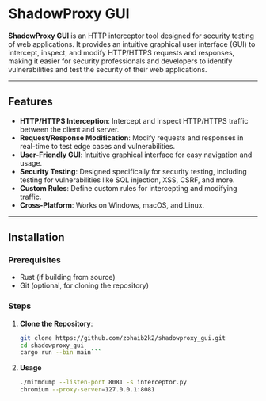 # ShadowProxy GUI

**ShadowProxy GUI** is an HTTP interceptor tool designed for security testing of web applications. It provides an intuitive graphical user interface (GUI) to intercept, inspect, and modify HTTP/HTTPS requests and responses, making it easier for security professionals and developers to identify vulnerabilities and test the security of their web applications.

---

## Features

- **HTTP/HTTPS Interception**: Intercept and inspect HTTP/HTTPS traffic between the client and server.
- **Request/Response Modification**: Modify requests and responses in real-time to test edge cases and vulnerabilities.
- **User-Friendly GUI**: Intuitive graphical interface for easy navigation and usage.
- **Security Testing**: Designed specifically for security testing, including testing for vulnerabilities like SQL injection, XSS, CSRF, and more.
- **Custom Rules**: Define custom rules for intercepting and modifying traffic.
- **Cross-Platform**: Works on Windows, macOS, and Linux.

---

## Installation

### Prerequisites
- Rust (if building from source)
- Git (optional, for cloning the repository)

### Steps
1. **Clone the Repository**:
   ```bash
   git clone https://github.com/zohaib2k2/shadowproxy_gui.git
   cd shadowproxy_gui
   cargo run --bin main```
2. **Usage**
   ```bash
   ./mitmdump --listen-port 8081 -s interceptor.py
   chromium --proxy-server=127.0.0.1:8081   
   ```
